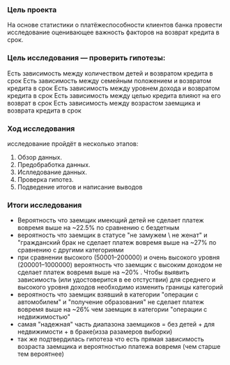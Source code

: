 ### Цель проекта
На основе статистики о платёжеспособности клиентов банка провести исследование оценивающее важность факторов на возврат кредита в срок.

### Цель исследования — проверить гипотезы:
Есть зависимость между количеством детей и возвратом кредита в срок
Есть зависимость между семейным положением и возвратом кредита в срок
Есть зависимость между уровнем дохода и возвратом кредита в срок
Есть зависимость между целью кредита влияют на его возврат в срок
Есть зависимость между возрастом заемщика и возврата кредита в срок

### Ход исследования
исследование пройдёт в несколько этапов:
 1. Обзор данных.
 2. Предобработка данных.
 3. Ислледование данных.
 4. Проверка гипотез.
 5. Подведение итогов и написание выводов

### Итоги исследования

- Вероятность что заемщик имеющий детей не сделает платеж вовремя выше на ~22.5% по сравнению с бездетным
- вероятность что заемщик в статусе "не замужем \ не женат" и "гражданский брак не сделает платеж вовремя выше на ~27% по сравнению с другими категориями
- при сравнении высокого (50001–200000) и очень высокого уровня (200001–1000000) вероятность что заемщик с высоким доходом не сделает платеж вовремя выше на ~20% . Чтобы выявить зависимость (или удостоверится в ее отстуствии) для среднего и высокого уровня доходов необходимо изменить границы категорий
- вероятность что заемщик взявший в категории "операции с автомобилем" и "получение образования" не сделает платеж вовремя выше на ~26% чем заемщик в категории "операции с недвижимостью"
- самая "надежная" часть диапазона заемщиков = без детей + для недвижимости + в браке(изза разамеров выборки)
- так же подтвердилась гипотеза что есть прямая зависимость возраста заемщика и вероятностью платежа вовремя (чем старше тем вероятнее)
